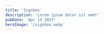 ```yaml
---
title: 'Signbox'
description: 'Lorem ipsum dolor sit amet'
pubDate: 'Apr 14 2023'
heroImage: '/signbox.webp'
---
```


